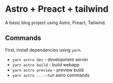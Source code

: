 # Astro + Preact + tailwind

A basic blog project using Astro, Preact, Tailwind.

## Commands

First, install dependencies using `yarn`.

- `yarn astro dev` - development server
- `yarn astro build` - build webapp
- `yarn astro preview` - preview build
- `yarn astro ...` - run astro commands


